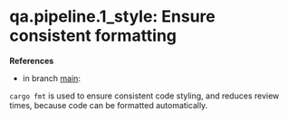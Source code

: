 # qa.pipeline.1_style: Ensure consistent formatting

**References**

- in branch [main](https://github.com/mhatzl/evident/tree/main): 

`cargo fmt` is used to ensure consistent code styling, and reduces review times, because code can be formatted automatically.
